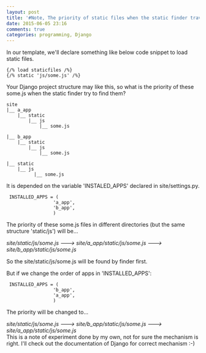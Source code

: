```yaml
---
layout: post
title: '#Note, The priority of static files when the static finder traverse the /static/ folder.'
date: 2015-06-05 23:16
comments: true
categories: programming, Django
---
```

In our template, we'll declare something like below code snippet to load static files.

    {/% load staticfiles /%}
    {/% static 'js/some.js' /%}

Your Django project structure may like this, so what is the priority of these some.js when the static finder try to find them?

    site
    |__ a_app
        |__ static
            |__ js
                |__ some.js

    |__ b_app
        |__ static
            |__ js
                |__ some.js

    |__ static
        |__ js
              |__ some.js

It is depended on the variable 'INSTALED_APPS' declared in site/settings.py.

     INSTALLED_APPS = (
                     'a_app',
                     'b_app',
                     )

The priority of these some.js files in different directories (but the same structure 'static/js') will be...

*site/static/js/some.js --->  site/a_app/static/js/some.js ---> site/b_app/static/js/some.js*

So the site/static/js/some.js will be found by finder first.

But if we change the order of apps in 'INSTALLED_APPS':

     INSTALLED_APPS = (
                     'b_app',
                     'a_app',
                     )

The priority will be changed to...

*site/static/js/some.js --->  site/b_app/static/js/some.js ---> site/a_app/static/js/some.js*    
This is a note of experiment done by my own, not for sure the mechanism is right.
I'll check out the documentation of Django for correct mechanism :-)
